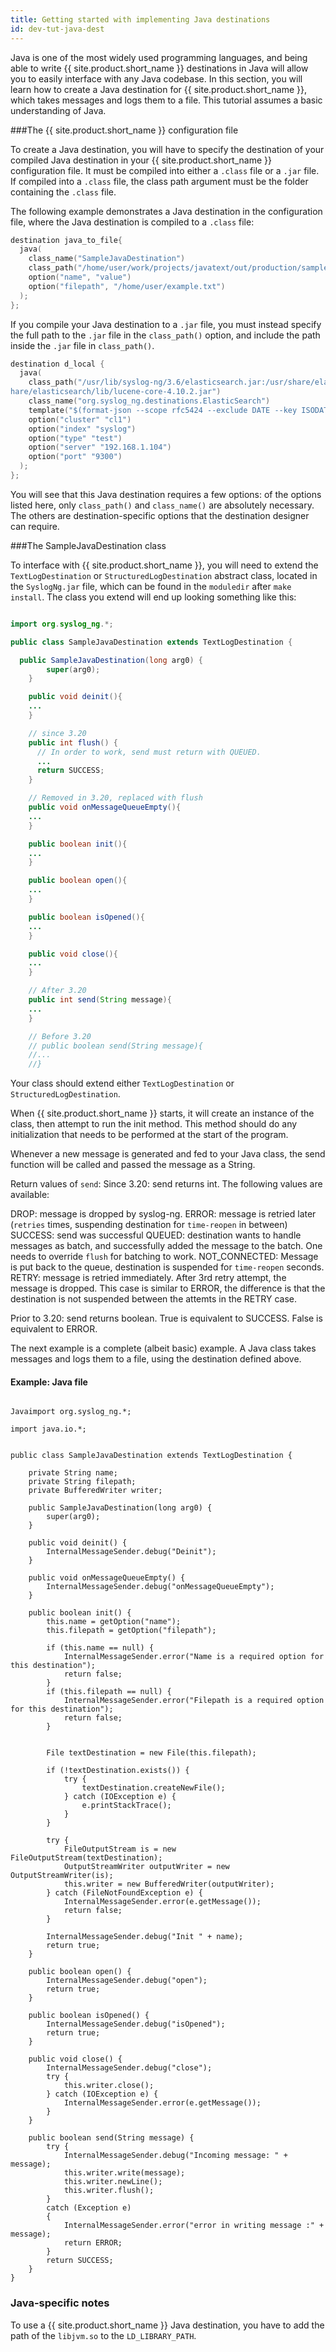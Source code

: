 ```yaml
---
title: Getting started with implementing Java destinations
id: dev-tut-java-dest
---
```


Java is one of the most widely used programming languages, and being able to write {{ site.product.short_name }} destinations in Java will allow you to easily interface with any Java codebase.  In this section, you will learn how to create a Java destination for {{ site.product.short_name }},  which takes messages and logs them to a file. This tutorial assumes a basic understanding of Java.


###The {{ site.product.short_name }} configuration file

To create a Java destination, you will have to specify the destination of your compiled Java destination in your {{ site.product.short_name }} configuration file. It must be compiled into either a `.class` file or a `.jar` file.
If compiled into a `.class` file, the class path argument must be the folder containing the `.class` file.

The following example demonstrates a Java destination in the configuration file, where the Java destination is compiled to a `.class` file:

```c
destination java_to_file{
  java(
    class_name("SampleJavaDestination")
    class_path("/home/user/work/projects/javatext/out/production/samplejava/")
    option("name", "value")
    option("filepath", "/home/user/example.txt")
  );
};

```

If you compile your Java destination to a `.jar` file, you must instead specify the full path to the `.jar` file in the `class_path()` option, and include the path inside the `.jar` file in `class_path()`.

```c
destination d_local {
  java(
    class_path("/usr/lib/syslog-ng/3.6/elasticsearch.jar:/usr/share/elasticsearch/lib/elasticsearch-1.4.0.jar:/usr/s\
hare/elasticsearch/lib/lucene-core-4.10.2.jar")
    class_name("org.syslog_ng.destinations.ElasticSearch")
    template("$(format-json --scope rfc5424 --exclude DATE --key ISODATE)")
    option("cluster" "cl1")
    option("index" "syslog")
    option("type" "test")
    option("server" "192.168.1.104")
    option("port" "9300")
  );
};
```

You will see that this Java destination requires a few options: of the options listed here, only `class_path()` and `class_name()` are absolutely necessary. The others are destination-specific options that the destination designer can require.


###The SampleJavaDestination class

To interface with {{ site.product.short_name }},  you will need to extend the `TextLogDestination` or `StructuredLogDestination` abstract class, located in the `SyslogNg.jar` file, which can be found in the `moduledir` after `make install`.
The class you extend will end up looking something like this:

```java

import org.syslog_ng.*;

public class SampleJavaDestination extends TextLogDestination {

  public SampleJavaDestination(long arg0) {
        super(arg0);
    }

    public void deinit(){
    ...
    }

    // since 3.20
    public int flush() {
      // In order to work, send must return with QUEUED.
      ...
      return SUCCESS;
    }

    // Removed in 3.20, replaced with flush
    public void onMessageQueueEmpty(){
    ...
    }

    public boolean init(){
    ...
    }

    public boolean open(){
    ...
    }

    public boolean isOpened(){
    ...
    }

    public void close(){
    ...
    }

    // After 3.20
    public int send(String message){
    ...
    }

    // Before 3.20
    // public boolean send(String message){
    //...
    //}


```

Your class should extend either `TextLogDestination` or `StructuredLogDestination`.

When {{ site.product.short_name }} starts, it will create an instance of the class, then attempt to run the init method. This method should do any initialization that needs to be performed at the start of the program.

Whenever a new message is generated and fed to your Java class, the send function will be called and passed the message as a String.

Return values of `send`:
Since 3.20: send returns int. The following values are available:

DROP: message is dropped by syslog-ng.
ERROR: message is retried later (`retries` times, suspending destination for `time-reopen` in between)
SUCCESS: send was successful
QUEUED: destination wants to handle messages as batch, and successfully added the message to the batch. One needs to override `flush` for batching to work.
NOT_CONNECTED: Message is put back to the queue, destination is suspended for `time-reopen` seconds.
RETRY: message is retried immediately. After 3rd retry attempt, the message is dropped. This case is similar to ERROR, the difference is that the destination is not suspended between the attemts in the RETRY case.

Prior to 3.20: send returns boolean. True is equivalent to SUCCESS. False is equivalent to ERROR.

The next example is a complete (albeit basic) example. A Java class takes messages and logs them to a file, using the destination defined above.

#### Example: Java file ####

```

Javaimport org.syslog_ng.*;

import java.io.*;


public class SampleJavaDestination extends TextLogDestination {

    private String name;
    private String filepath;
    private BufferedWriter writer;

    public SampleJavaDestination(long arg0) {
        super(arg0);
    }

    public void deinit() {
        InternalMessageSender.debug("Deinit");
    }

    public void onMessageQueueEmpty() {
        InternalMessageSender.debug("onMessageQueueEmpty");
    }

    public boolean init() {
        this.name = getOption("name");
        this.filepath = getOption("filepath");

        if (this.name == null) {
            InternalMessageSender.error("Name is a required option for this destination");
            return false;
        }
        if (this.filepath == null) {
            InternalMessageSender.error("Filepath is a required option for this destination");
            return false;
        }


        File textDestination = new File(this.filepath);

        if (!textDestination.exists()) {
            try {
                textDestination.createNewFile();
            } catch (IOException e) {
                e.printStackTrace();
            }
        }

        try {
            FileOutputStream is = new FileOutputStream(textDestination);
            OutputStreamWriter outputWriter = new OutputStreamWriter(is);
            this.writer = new BufferedWriter(outputWriter);
        } catch (FileNotFoundException e) {
            InternalMessageSender.error(e.getMessage());
            return false;
        }

        InternalMessageSender.debug("Init " + name);
        return true;
    }

    public boolean open() {
        InternalMessageSender.debug("open");
        return true;
    }

    public boolean isOpened() {
        InternalMessageSender.debug("isOpened");
        return true;
    }

    public void close() {
        InternalMessageSender.debug("close");
        try {
            this.writer.close();
        } catch (IOException e) {
            InternalMessageSender.error(e.getMessage());
        }
    }

    public boolean send(String message) {
        try {
            InternalMessageSender.debug("Incoming message: " + message);
            this.writer.write(message);
            this.writer.newLine();
            this.writer.flush();
        }
        catch (Exception e)
        {
            InternalMessageSender.error("error in writing message :" + message);
            return ERROR;
        }
        return SUCCESS;
    }
}

```
### Java-specific notes
To use a {{ site.product.short_name }} Java destination, you have to add the path of the `libjvm.so` to the `LD_LIBRARY_PATH`.
